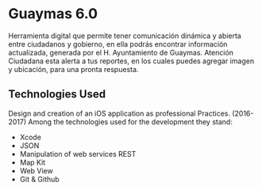 Guaymas 6.0
==========

Herramienta digital que permite tener comunicación dinámica y abierta entre ciudadanos y gobierno, en ella podrás encontrar información actualizada, generada por el H. Ayuntamiento de Guaymas.
Atención Ciudadana esta alerta a tus reportes, en los cuales puedes agregar imagen y ubicación, para una pronta respuesta.



Technologies Used
--------------------
Design and creation of an iOS application as professional Practices. (2016-2017)
Among the technologies used for the development they stand:
+ Xcode
+ JSON
+ Manipulation of web services REST
+ Map Kit
+ Web View
+ Git & Github

